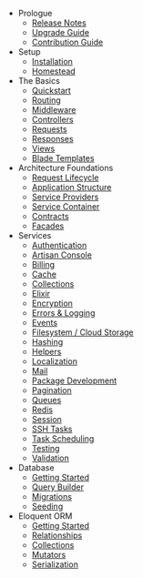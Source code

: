 * Prologue
    * [Release Notes](releases)
    * [Upgrade Guide](upgrade.md)
    * [Contribution Guide](contributions.md)
* Setup
    * [Installation](installation.md)
    * [Homestead](homestead.md)
* The Basics
    * [Quickstart](quickstart.md)
    * [Routing](routing.md)
    * [Middleware](middleware.md)
    * [Controllers](controllers.md)
    * [Requests](requests.md)
    * [Responses](responses.md)
    * [Views](views.md)
    * [Blade Templates](blade.md)
* Architecture Foundations
    * [Request Lifecycle](lifecycle.md)
    * [Application Structure](structure.md)
    * [Service Providers](providers.md)
    * [Service Container](container.md)
    * [Contracts](contracts.md)
    * [Facades](facades.md)
* Services
    * [Authentication](authentication.md)
    * [Artisan Console](artisan.md)
    * [Billing](billing.md)
    * [Cache](cache.md)
    * [Collections](collections.md)
    * [Elixir](elixir.md)
    * [Encryption](encryption.md)
    * [Errors & Logging](errors.md)
    * [Events](events.md)
    * [Filesystem / Cloud Storage](filesystem.md)
    * [Hashing](hashing.md)
    * [Helpers](helpers.md)
    * [Localization](localization.md)
    * [Mail](mail.md)
    * [Package Development](packages.md)
    * [Pagination](pagination.md)
    * [Queues](queues.md)
    * [Redis](redis.md)
    * [Session](session.md)
    * [SSH Tasks](envoy.md)
    * [Task Scheduling](scheduling.md)
    * [Testing](testing.md)
    * [Validation](validation.md)
* Database
    * [Getting Started](database.md)
    * [Query Builder](queries.md)
    * [Migrations](migrations.md)
    * [Seeding](seeding.md)
* Eloquent ORM
    * [Getting Started](eloquent.md)
    * [Relationships](eloquent-relationships.md)
    * [Collections](eloquent-collections.md)
    * [Mutators](eloquent-mutators.md)
    * [Serialization](eloquent-serialization.md)

